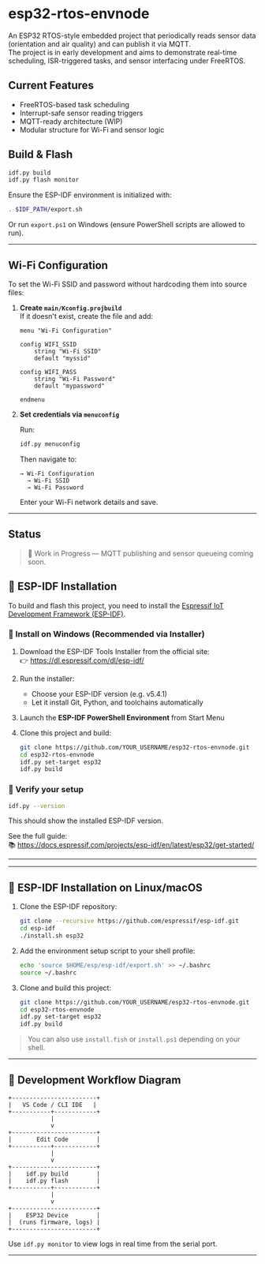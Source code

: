 # esp32-rtos-envnode

An ESP32 RTOS-style embedded project that periodically reads sensor data (orientation and air quality) and can publish it via MQTT.  
The project is in early development and aims to demonstrate real-time scheduling, ISR-triggered tasks, and sensor interfacing under FreeRTOS.

## Current Features

- FreeRTOS-based task scheduling
- Interrupt-safe sensor reading triggers
- MQTT-ready architecture (WIP)
- Modular structure for Wi-Fi and sensor logic

## Build & Flash

```bash
idf.py build
idf.py flash monitor
```

Ensure the ESP-IDF environment is initialized with:

```bash
. $IDF_PATH/export.sh
```

Or run `export.ps1` on Windows (ensure PowerShell scripts are allowed to run).

---

## Wi-Fi Configuration

To set the Wi-Fi SSID and password without hardcoding them into source files:

1. **Create `main/Kconfig.projbuild`**  
   If it doesn't exist, create the file and add:

   ```kconfig
   menu "Wi-Fi Configuration"

   config WIFI_SSID
       string "Wi-Fi SSID"
       default "myssid"

   config WIFI_PASS
       string "Wi-Fi Password"
       default "mypassword"

   endmenu
   ```

2. **Set credentials via `menuconfig`**

   Run:

   ```bash
   idf.py menuconfig
   ```

   Then navigate to:

   ```
   → Wi-Fi Configuration
     → Wi-Fi SSID
     → Wi-Fi Password
   ```

   Enter your Wi-Fi network details and save.

---

## Status

> 🧪 Work in Progress — MQTT publishing and sensor queueing coming soon.


## 🧰 ESP-IDF Installation

To build and flash this project, you need to install the [Espressif IoT Development Framework (ESP-IDF)](https://docs.espressif.com/projects/esp-idf/en/latest/esp32/get-started/).

### 🔧 Install on Windows (Recommended via Installer)

1. Download the ESP-IDF Tools Installer from the official site:  
   👉 https://dl.espressif.com/dl/esp-idf/

2. Run the installer:
   - Choose your ESP-IDF version (e.g. v5.4.1)
   - Let it install Git, Python, and toolchains automatically

3. Launch the **ESP-IDF PowerShell Environment** from Start Menu

4. Clone this project and build:
   ```bash
   git clone https://github.com/YOUR_USERNAME/esp32-rtos-envnode.git
   cd esp32-rtos-envnode
   idf.py set-target esp32
   idf.py build
   ```

### 🧪 Verify your setup

```bash
idf.py --version
```

This should show the installed ESP-IDF version.

See the full guide:  
📚 https://docs.espressif.com/projects/esp-idf/en/latest/esp32/get-started/

---

---

## 🐧 ESP-IDF Installation on Linux/macOS

1. Clone the ESP-IDF repository:

   ```bash
   git clone --recursive https://github.com/espressif/esp-idf.git
   cd esp-idf
   ./install.sh esp32
   ```

2. Add the environment setup script to your shell profile:

   ```bash
   echo 'source $HOME/esp/esp-idf/export.sh' >> ~/.bashrc
   source ~/.bashrc
   ```

3. Clone and build this project:

   ```bash
   git clone https://github.com/YOUR_USERNAME/esp32-rtos-envnode.git
   cd esp32-rtos-envnode
   idf.py set-target esp32
   idf.py build
   ```

> You can also use `install.fish` or `install.ps1` depending on your shell.

---

## 🔁 Development Workflow Diagram

```text
+------------------------+
|   VS Code / CLI IDE   |
+-----------+------------+
            |
            v
+------------------------+
|       Edit Code        |
+-----------+------------+
            |
            v
+------------------------+
|    idf.py build        |
|    idf.py flash        |
+-----------+------------+
            |
            v
+------------------------+
|    ESP32 Device        |
|  (runs firmware, logs) |
+------------------------+
```

Use `idf.py monitor` to view logs in real time from the serial port.

---